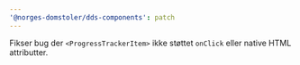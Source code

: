 ```yaml
---
'@norges-domstoler/dds-components': patch
---
```


Fikser bug der `<ProgressTrackerItem>` ikke støttet `onClick` eller native HTML attributter.
